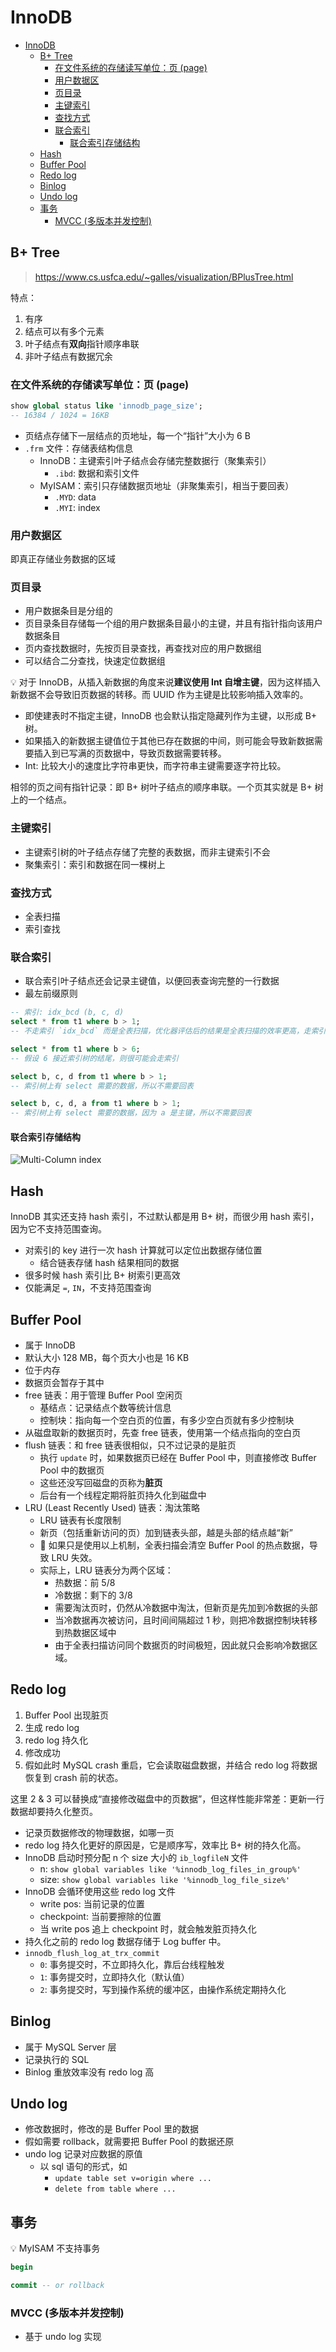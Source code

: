 # InnoDB

- [InnoDB](#innodb)
  - [B+ Tree](#b-tree)
    - [在文件系统的存储读写单位：页 (page)](#在文件系统的存储读写单位页-page)
    - [用户数据区](#用户数据区)
    - [页目录](#页目录)
    - [主键索引](#主键索引)
    - [查找方式](#查找方式)
    - [联合索引](#联合索引)
      - [联合索引存储结构](#联合索引存储结构)
  - [Hash](#hash)
  - [Buffer Pool](#buffer-pool)
  - [Redo log](#redo-log)
  - [Binlog](#binlog)
  - [Undo log](#undo-log)
  - [事务](#事务)
    - [MVCC (多版本并发控制)](#mvcc-多版本并发控制)

## B+ Tree

> <https://www.cs.usfca.edu/~galles/visualization/BPlusTree.html>

特点：

1. 有序
2. 结点可以有多个元素
3. 叶子结点有**双向**指针顺序串联
4. 非叶子结点有数据冗余

### 在文件系统的存储读写单位：页 (page)

```sql
show global status like 'innodb_page_size';
-- 16384 / 1024 = 16KB
```

- 页结点存储下一层结点的页地址，每一个“指针”大小为 6 B
- `.frm` 文件：存储表结构信息
  - InnoDB：主键索引叶子结点会存储完整数据行（聚集索引）
    - `.ibd`: 数据和索引文件
  - MyISAM：索引只存储数据页地址（非聚集索引，相当于要回表）
    - `.MYD`: data
    - `.MYI`: index

### 用户数据区

即真正存储业务数据的区域

### 页目录

- 用户数据条目是分组的
- 页目录条目存储每一个组的用户数据条目最小的主键，并且有指针指向该用户数据条目
- 页内查找数据时，先按页目录查找，再查找对应的用户数据组
- 可以结合二分查找，快速定位数据组

💡 对于 InnoDB，从插入新数据的角度来说**建议使用 Int 自增主键**，因为这样插入新数据不会导致旧页数据的转移。而 UUID 作为主键是比较影响插入效率的。

- 即使建表时不指定主键，InnoDB 也会默认指定隐藏列作为主键，以形成 B+ 树。
- 如果插入的新数据主键值位于其他已存在数据的中间，则可能会导致新数据需要插入到已写满的页数据中，导致页数据需要转移。
- Int: 比较大小的速度比字符串更快，而字符串主键需要逐字符比较。

相邻的页之间有指针记录：即 B+ 树叶子结点的顺序串联。一个页其实就是 B+ 树上的一个结点。

### 主键索引

- 主键索引树的叶子结点存储了完整的表数据，而非主键索引不会
- 聚集索引：索引和数据在同一棵树上

### 查找方式

- 全表扫描
- 索引查找

### 联合索引

- 联合索引叶子结点还会记录主键值，以便回表查询完整的一行数据
- 最左前缀原则

```sql
-- 索引: idx_bcd (b, c, d)
select * from t1 where b > 1;
-- 不走索引 `idx_bcd` 而是全表扫描，优化器评估后的结果是全表扫描的效率更高，走索引需要回表

select * from t1 where b > 6;
-- 假设 6 接近索引树的结尾，则很可能会走索引

select b, c, d from t1 where b > 1;
-- 索引树上有 select 需要的数据，所以不需要回表

select b, c, d, a from t1 where b > 1;
-- 索引树上有 select 需要的数据，因为 a 是主键，所以不需要回表
```

#### 联合索引存储结构

![Multi-Column index](./images/multi-cols-index.png)

## Hash

InnoDB 其实还支持 hash 索引，不过默认都是用 B+ 树，而很少用 hash 索引，因为它不支持范围查询。

- 对索引的 key 进行一次 hash 计算就可以定位出数据存储位置
  - 结合链表存储 hash 结果相同的数据
- 很多时候 hash 索引比 B+ 树索引更高效
- 仅能满足 `=`, `IN`，不支持范围查询

## Buffer Pool

- 属于 InnoDB
- 默认大小 128 MB，每个页大小也是 16 KB
- 位于内存
- 数据页会暂存于其中
- free 链表：用于管理 Buffer Pool 空闲页
  - 基结点：记录结点个数等统计信息
  - 控制块：指向每一个空白页的位置，有多少空白页就有多少控制块
- 从磁盘取新的数据页时，先查 free 链表，使用第一个结点指向的空白页
- flush 链表：和 free 链表很相似，只不过记录的是脏页
  - 执行 `update` 时，如果数据页已经在 Buffer Pool 中，则直接修改 Buffer Pool 中的数据页
  - 这些还没写回磁盘的页称为**脏页**
  - 后台有一个线程定期将脏页持久化到磁盘中
- LRU (Least Recently Used) 链表：淘汰策略
  - LRU 链表有长度限制
  - 新页（包括重新访问的页）加到链表头部，越是头部的结点越“新”
  - 🚨 如果只是使用以上机制，全表扫描会清空 Buffer Pool 的热点数据，导致 LRU 失效。
  - 实际上，LRU 链表分为两个区域：
    - 热数据：前 5/8
    - 冷数据：剩下的 3/8
    - 需要淘汰页时，仍然从冷数据中淘汰，但新页是先加到冷数据的头部
    - 当冷数据再次被访问，且时间间隔超过 1 秒，则把冷数据控制块转移到热数据区域中
    - 由于全表扫描访问同个数据页的时间极短，因此就只会影响冷数据区域。

## Redo log

1. Buffer Pool 出现脏页
2. 生成 redo log
3. redo log 持久化
4. 修改成功
5. 假如此时 MySQL crash 重启，它会读取磁盘数据，并结合 redo log 将数据恢复到 crash 前的状态。

这里 2 & 3 可以替换成“直接修改磁盘中的页数据”，但这样性能非常差：更新一行数据却要持久化整页。

- 记录页数据修改的物理数据，如哪一页
- redo log 持久化更好的原因是，它是顺序写，效率比 B+ 树的持久化高。
- InnoDB 启动时预分配 n 个 size 大小的 `ib_logfileN` 文件
  - n: `show global variables like '%innodb_log_files_in_group%'`
  - size: `show global variables like '%innodb_log_file_size%'`
- InnoDB 会循环使用这些 redo log 文件
  - write pos: 当前记录的位置
  - checkpoint: 当前要擦除的位置
  - 当 write pos 追上 checkpoint 时，就会触发脏页持久化
- 持久化之前的 redo log 数据存储于 Log buffer 中。
- `innodb_flush_log_at_trx_commit`
  - `0`: 事务提交时，不立即持久化，靠后台线程触发
  - `1`: 事务提交时，立即持久化（默认值）
  - `2`: 事务提交时，写到操作系统的缓冲区，由操作系统定期持久化

## Binlog

- 属于 MySQL Server 层
- 记录执行的 SQL
- Binlog 重放效率没有 redo log 高

## Undo log

- 修改数据时，修改的是 Buffer Pool 里的数据
- 假如需要 rollback，就需要把 Buffer Pool 的数据还原
- undo log 记录对应数据的原值
  - 以 sql 语句的形式，如
    - `update table set v=origin where ...`
    - `delete from table where ...`

## 事务

💡 MyISAM 不支持事务

```sql
begin

commit -- or rollback
```

### MVCC (多版本并发控制)

- 基于 undo log 实现
